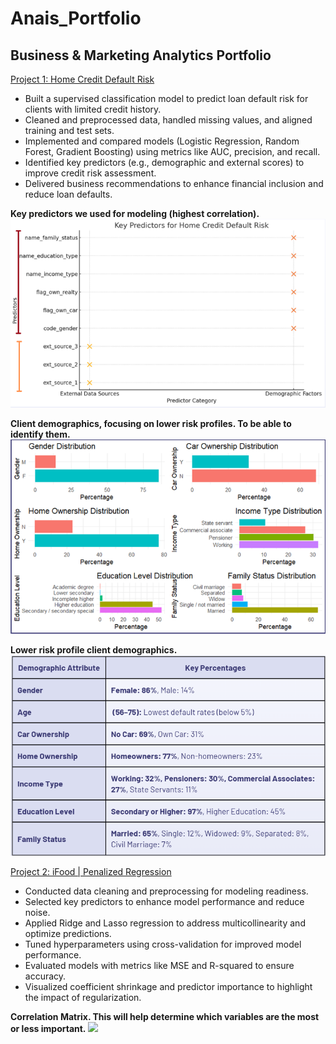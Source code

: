 # Anais_Portfolio
## Business &amp; Marketing Analytics Portfolio

[Project 1: Home Credit Default Risk](https://github.com/anaiscorral/Home-Credit-Default-Risk)
- Built a supervised classification model to predict loan default risk for clients with limited credit history.
- Cleaned and preprocessed data, handled missing values, and aligned training and test sets.
- Implemented and compared models (Logistic Regression, Random Forest, Gradient Boosting) using metrics like AUC, precision, and recall.
- Identified key predictors (e.g., demographic and external scores) to improve credit risk assessment.
- Delivered business recommendations to enhance financial inclusion and reduce loan defaults.

**Key predictors we used for modeling (highest correlation).**
![](https://github.com/anaiscorral/Anais_Portfolio/blob/main/Findings.png)

**Client demographics, focusing on lower risk profiles. To be able to identify them.**
![](https://github.com/anaiscorral/Anais_Portfolio/blob/main/Findings%202.png)

**Lower risk profile client demographics.**
![](https://github.com/anaiscorral/Anais_Portfolio/blob/main/Findings%203.png)



[Project 2: iFood | Penalized Regression](https://github.com/anaiscorral/Home-Credit-Default-Risk)

- Conducted data cleaning and preprocessing for modeling readiness.
- Selected key predictors to enhance model performance and reduce noise.
- Applied Ridge and Lasso regression to address multicollinearity and optimize predictions.
- Tuned hyperparameters using cross-validation for improved model performance.
- Evaluated models with metrics like MSE and R-squared to ensure accuracy.
- Visualized coefficient shrinkage and predictor importance to highlight the impact of regularization.

**Correlation Matrix. This will help determine which variables are the most or less important.**
![](https://github.com/anaiscorral/Pernalized-Regression-Machine-Learning/blob/main/p%20regression.png)


